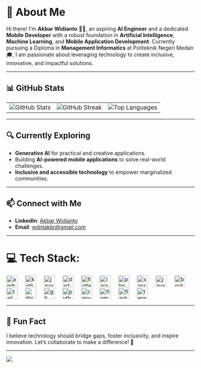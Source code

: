 # 👋 About Me

Hi there! I'm **Akbar Widianto** 👨‍💻, an aspiring **AI Engineer** and a dedicated **Mobile Developer** with a robust foundation in **Artificial Intelligence**, **Machine Learning**, and **Mobile Application Development**. Currently pursuing a Diploma in **Management Informatics** at Politeknik Negeri Medan 🎓, I am passionate about leveraging technology to create inclusive, innovative, and impactful solutions.

---

## 📊 GitHub Stats
<table>
  <tr>
    <td>
      <img src="https://github-readme-stats.vercel.app/api?username=Wakbarr&theme=synthwave&hide_border=false&include_all_commits=true&count_private=true" alt="GitHub Stats"/>
    </td>
    <td>
      <img src="https://github-readme-streak-stats.herokuapp.com/?user=Wakbarr&theme=synthwave&hide_border=false" alt="GitHub Streak"/>
    </td>
    <td>
      <img src="https://github-readme-stats.vercel.app/api/top-langs/?username=Wakbarr&theme=synthwave&hide_border=false&include_all_commits=true&count_private=true&layout=compact" alt="Top Languages"/>
    </td>
  </tr>
</table>

---

## 🔍 Currently Exploring
- **Generative AI** for practical and creative applications.
- Building **AI-powered mobile applications** to solve real-world challenges.
- **Inclusive and accessible technology** to empower marginalized communities.

---

## 📫 Connect with Me
- **LinkedIn**: [Akbar Widianto](https://www.linkedin.com/in/akbarwdnto/)
- **Email**: [wdntakbr@gmail.com](mailto:wdntakbr@gmail.com)

---

# 💻 Tech Stack:

<div align="left">
  <img src="https://cdn.jsdelivr.net/gh/devicons/devicon/icons/android/android-original.svg" height="30" alt="android logo"  />
  <img width="12" />
  <img src="https://cdn.jsdelivr.net/gh/devicons/devicon/icons/kotlin/kotlin-original.svg" height="30" alt="kotlin logo"  />
  <img width="12" />
  <img src="https://cdn.jsdelivr.net/gh/devicons/devicon/icons/java/java-original.svg" height="30" alt="java logo"  />
  <img width="12" />
  <img src="https://cdn.jsdelivr.net/gh/devicons/devicon/icons/dart/dart-original.svg" height="30" alt="dart logo"  />
  <img width="12" />
  <img src="https://cdn.jsdelivr.net/gh/devicons/devicon/icons/flutter/flutter-original.svg" height="30" alt="flutter logo"  />
  <img width="12" />
  <img src="https://cdn.jsdelivr.net/gh/devicons/devicon/icons/laravel/laravel-original.svg" height="30" alt="laravel logo"  />
  <img width="12" />
  <img src="https://cdn.jsdelivr.net/gh/devicons/devicon/icons/php/php-original.svg" height="30" alt="php logo"  />
  <img width="12" />
  <img src="https://cdn.jsdelivr.net/gh/devicons/devicon/icons/sass/sass-original.svg" height="30" alt="sass logo"  />
  <img width="12" />
  <img src="https://cdn.jsdelivr.net/gh/devicons/devicon/icons/javascript/javascript-original.svg" height="30" alt="javascript logo"  />
  <img width="12" />
  <img src="https://cdn.jsdelivr.net/gh/devicons/devicon/icons/bootstrap/bootstrap-original.svg" height="30" alt="bootstrap logo"  />
  <img width="12" />
  <img src="https://cdn.jsdelivr.net/gh/devicons/devicon/icons/tailwindcss/tailwindcss-original-wordmark.svg" height="30" alt="tailwindcss logo"  />
  <img width="12" />
  <img src="https://cdn.jsdelivr.net/gh/devicons/devicon/icons/mysql/mysql-original.svg" height="30" alt="mysql logo"  />
  <img width="12" />
  <img src="https://cdn.jsdelivr.net/gh/devicons/devicon/icons/git/git-original.svg" height="30" alt="git logo"  />
  <img width="12" />
  <img src="https://cdn.jsdelivr.net/gh/devicons/devicon/icons/python/python-original.svg" height="30" alt="python logo"  />
  <img width="12" />
  <img src="https://cdn.jsdelivr.net/gh/devicons/devicon/icons/canva/canva-original.svg" height="30" alt="canva logo"  />
  <img width="12" />
  <img src="https://cdn.jsdelivr.net/gh/devicons/devicon/icons/figma/figma-original.svg" height="30" alt="figma logo"  />
  <img width="12" />
  <img src="https://cdn.jsdelivr.net/gh/devicons/devicon/icons/flask/flask-original.svg" height="30" alt="flask logo"  />
  <img width="12" />
  <img src="https://cdn.jsdelivr.net/gh/devicons/devicon/icons/tensorflow/tensorflow-original.svg" height="30" alt="tensorflow logo"  />
</div>

---

## 🌟 Fun Fact
I believe technology should bridge gaps, foster inclusivity, and inspire innovation. Let’s collaborate to make a difference! 🌱

---
[![](https://visitcount.itsvg.in/api?id=Wakbarr&icon=6&color=4)](https://visitcount.itsvg.in)

